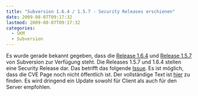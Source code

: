```yaml
---
title: "Subversion 1.6.4 / 1.5.7 - Security Releases erschienen"
date: 2009-08-07T09:17:32
lastmod: 2009-08-07T09:17:32
categories:
  - SKM
  - Subversion
---
```

Es wurde gerade bekannt gegeben, dass die <a href="http://subversion.tigris.org/servlets/NewsItemView?newsItemID=2301">Release 1.6.4</a> und <a href="http://subversion.tigris.org/servlets/NewsItemView?newsItemID=2300">Release 1.5.7</a> von Subversion zur Verfügung steht. Die Releases 1.5.7 und 1.6.4 stellen eine Security Release dar. Das betrifft das folgende <a href="http://cve.mitre.org/cgi-bin/cvename.cgi?name=2009-2411">Issue</a>. Es ist möglich, dass die CVE Page noch nicht öffentlich ist. Der vollständige Text ist <a href="http://subversion.tigris.org/security/CVE-2009-2411-advisory.txt">hier</a> zu finden. Es wird dringend ein Update sowohl für Client als auch für den Server empfohlen.
